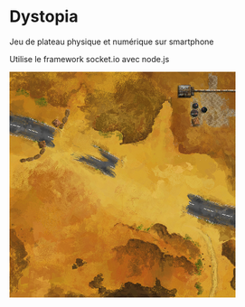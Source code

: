 # Dystopia

Jeu de plateau physique et numérique sur smartphone

Utilise le framework socket.io avec node.js

![Dystopia](plateau.png)
